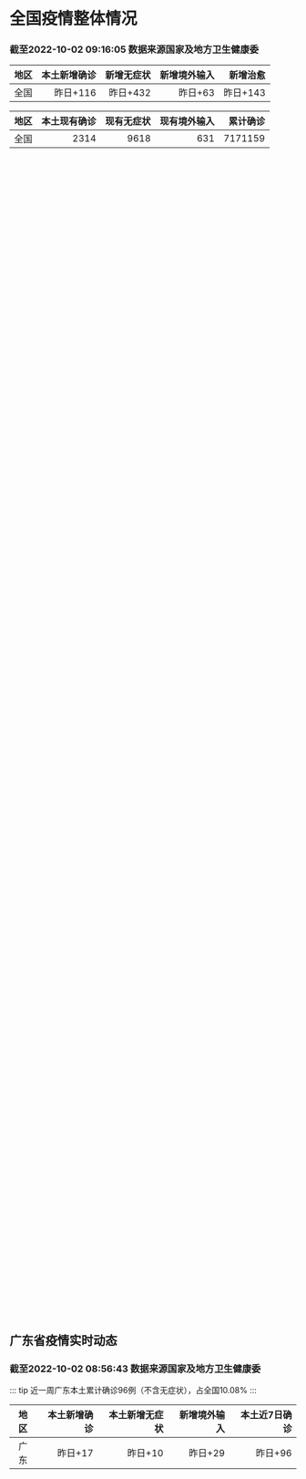 
# 全国疫情整体情况
### 截至2022-10-02 09:16:05 数据来源国家及地方卫生健康委

|地区|本土新增确诊|新增无症状|新增境外输入|新增治愈|
|:--:|---:|---:|---:|---:|
|全国|昨日+116|昨日+432|昨日+63|昨日+143|

|地区|本土现有确诊|现有无症状|现有境外输入|累计确诊|
|:--:|---:|---:|---:|---:|
|全国|2314|9618|631|7171159|

<div id="chinaDayModify" style="width:100%;height:500px;margin-bottom:10px;"></div>
<div id="chinaAddHistoryData" style="width:100%;height:500px;margin-bottom:10px;"></div>
<div id="chinaNowHistoryData" style="width:100%;height:500px;margin-bottom:10px;"></div>
<div id="chinaTotalHistoryData" style="width:100%;height:500px;margin-bottom:10px;"></div>


## 广东省疫情实时动态
### 截至2022-10-02 08:56:43 数据来源国家及地方卫生健康委

::: tip 近一周广东本土累计确诊96例（不含无症状），占全国10.08%
:::

|地区|本土新增确诊|本土新增无症状|新增境外输入|本土近7日确诊|
|:--:|---:|---:|---:|---:|
|广东|昨日+17|昨日+10|昨日+29|昨日+96|

<div id="guangdongModify" style="width:100%;height:500px;margin-bottom:10px;"></div>
<div id="guangdongTotalHistory" style="width:100%;height:500px;margin-bottom:10px;"></div>
<div id="guangzhouModifyHistory" style="width:100%;height:500px;margin-bottom:10px;"></div>


<script>
import * as echarts from 'echarts'
export default {
  mounted () {
    this.chartChDay = echarts.init(document.getElementById("chinaDayModify"), "dark")
,this.chartChAdd = echarts.init(document.getElementById("chinaAddHistoryData"), "dark")
,this.chartChNow = echarts.init(document.getElementById("chinaNowHistoryData"), "dark")
,this.chartChTotal = echarts.init(document.getElementById("chinaTotalHistoryData"), "dark")
,this.chartGdMod = echarts.init(document.getElementById("guangdongModify"), "dark")
,this.chartGdTotal = echarts.init(document.getElementById("guangdongTotalHistory"), "dark")
,this.chartGzMod = echarts.init(document.getElementById("guangzhouModifyHistory"), "dark")


    const option_gd_mod = {
      title: {
        text: '广东疫情新增趋势（人）'
      },
      tooltip: {
        trigger: 'axis'
      },
      legend: {
        data: ['本土新增确诊', '本土新增无症状', '新增境外输入']
      },
      grid: {
        left: '3%',
        right: '4%',
        bottom: '3%',
        containLabel: true
      },
      toolbox: {
        feature: {
          saveAsImage: {}
        }
      },
      xAxis: {
        type: 'category',
        boundaryGap: false,
        data: ["08.04","08.05","08.06","08.07","08.08","08.09","08.10","08.11","08.12","08.13","08.14","08.15","08.16","08.17","08.18","08.19","08.20","08.21","08.22","08.23","08.24","08.25","08.26","08.27","08.28","08.29","08.30","08.31","09.01","09.02","09.03","09.04","09.05","09.06","09.07","09.08","09.09","09.10","09.11","09.12","09.13","09.14","09.15","09.16","09.17","09.18","09.19","09.20","09.21","09.22","09.23","09.24","09.25","09.26","09.27","09.28","09.29","09.30","10.01",]
      },
      yAxis: {
        type: 'value'
      },
      series: [
        {
          name: '本土新增确诊',
          type: 'line',
          stack: 'Total',
          smooth: true,
          data: [1,11,12,37,25,39,25,22,12,14,12,9,9,6,6,8,9,9,7,17,4,4,6,13,10,24,25,40,55,65,79,63,43,42,27,36,26,15,17,7,6,5,5,3,2,1,0,3,1,2,5,6,7,12,4,18,16,22,17,]
        },
        {
          name: '本土新增无症状',
          type: 'line',
          stack: 'Total',
          smooth: true,
          data: [0,2,5,6,13,7,5,14,11,1,4,8,2,2,1,7,9,11,1,5,2,4,2,4,3,12,21,34,41,40,24,26,17,18,12,28,6,10,11,4,3,4,1,1,1,2,1,2,2,4,0,0,5,5,2,5,15,21,10,]
        },
        {
          name: '新增境外输入',
          type: 'line',
          stack: 'Total',
          smooth: true,
          data: [14,10,19,16,16,20,27,19,13,13,15,3,14,7,9,10,9,17,17,13,16,18,15,19,12,11,10,13,16,17,18,16,16,19,6,16,23,19,21,12,11,8,10,15,7,11,15,12,13,14,15,12,19,14,15,21,15,11,29,]
        }
      ]
    };

    const option_gd_total = {
      title: {
        text: '广东疫情概览（人）'
      },
      tooltip: {
        trigger: 'axis'
      },
      legend: {
        data: ['累计确诊', '累计治愈']
      },
      grid: {
        left: '3%',
        right: '4%',
        bottom: '3%',
        containLabel: true
      },
      toolbox: {
        feature: {
          saveAsImage: {}
        }
      },
      xAxis: {
        type: 'category',
        boundaryGap: false,
        data: ["08.04","08.05","08.06","08.07","08.08","08.09","08.10","08.11","08.12","08.13","08.14","08.15","08.16","08.17","08.18","08.19","08.20","08.21","08.22","08.23","08.24","08.25","08.26","08.27","08.28","08.29","08.30","08.31","09.01","09.02","09.03","09.04","09.05","09.06","09.07","09.08","09.09","09.10","09.11","09.12","09.13","09.14","09.15","09.16","09.17","09.18","09.19","09.20","09.21","09.22","09.23","09.24","09.25","09.26","09.27","09.28","09.29","09.30","10.01",]
      },
      yAxis: {
        type: 'value'
      },
      series: [
        {
          name: '累计确诊',
          type: 'line',
          stack: 'Total',
          smooth: true,
          data: [8222,8243,8275,8328,8371,8430,8482,8523,8548,8575,8602,8614,8637,8650,8665,8683,8701,8727,8751,8781,8801,8822,8844,8879,8898,8933,8968,9021,9092,9174,9271,9350,9413,9474,9507,9559,9608,9642,9680,9699,9716,9729,9744,9762,9771,9783,9798,9813,9827,9843,9863,9881,9905,9931,9950,9991,10022,10055,10101,]
        },
        {
          name: '累计治愈',
          type: 'line',
          stack: 'Total',
          smooth: true,
          data: [7948,7973,8017,8032,8054,8075,8093,8105,8119,8142,8165,8183,8207,8225,8252,8268,8289,8323,8343,8367,8399,8430,8470,8507,8529,8561,8591,8620,8641,8671,8708,8725,8744,8775,8804,8831,8855,8888,8923,8959,9011,9075,9140,9140,9140,9140,9140,9140,9140,9529,9529,9529,9529,9529,9529,9529,9529,9529,9529,]
        }
      ]
    };

    const option_gz_mod = {
      title: {
        text: '广州疫情新增趋势（人）'
      },
      tooltip: {
        trigger: 'axis'
      },
      legend: {
        data: ['本土新增确诊', '本土新增无症状']
      },
      grid: {
        left: '3%',
        right: '4%',
        bottom: '3%',
        containLabel: true
      },
      toolbox: {
        feature: {
          saveAsImage: {}
        }
      },
      xAxis: {
        type: 'category',
        boundaryGap: false,
        data: ["0804","0805","0806","0807","0808","0809","0810","0811","0812","0813","0814","0815","0816","0817","0818","0819","0820","0821","0822","0823","0824","0825","0826","0827","0828","0829","0830","0831","0901","0902","0903","0904","0905","0906","0907","0908","0909","0910","0911","0912","0913","0914","0915","0916","0917","0918","0919","0920","0921","0922","0923","0924","0925","0926","0927","0928","0929","0930","1001",]
      },
      yAxis: {
        type: 'value'
      },
      series: [
        {
          name: '本土新增确诊',
          type: 'line',
          stack: 'Total',
          smooth: true,
          data: [0,0,1,4,1,2,0,1,0,0,1,1,3,0,2,0,0,2,0,2,0,0,0,1,1,0,5,5,3,7,4,8,5,6,3,2,0,0,0,0,0,0,0,0,1,0,0,0,0,1,4,5,2,2,0,1,1,2,0,]
        },
        {
          name: '本土新增无症状',
          type: 'line',
          stack: 'Total',
          smooth: true,
          data: [0,0,0,1,0,0,1,0,0,0,0,0,0,1,0,0,0,2,0,0,0,0,0,1,1,0,0,4,2,3,0,1,3,1,1,0,0,0,0,0,0,0,0,1,0,1,0,1,2,4,0,0,0,1,1,0,2,0,0,]
        }
      ]
    };

    const option_ch_day  = {
      series: [
        {
          type: 'treemap',
          data: [
            {
              name: '本土新增确诊昨日+116',
              value: 116,
            },
            {
              name: '新增无症状昨日+432',
              value: 432,
            },
            {
              name: '新增境外输入昨日+63',
              value: 63,
            },
            {
              name: '新增治愈昨日+143',
              value: 143,
            },
          ]
        }
      ]
    };

    const option_ch_add = {
      title: {
        text: '新增疫情整体走势'
      },
      tooltip: {
        trigger: 'axis'
      },
      legend: {
        data: ['本土确诊', '无症状感染', '新增境外输入']
      },
      grid: {
        left: '3%',
        right: '4%',
        bottom: '3%',
        containLabel: true
      },
      toolbox: {
        feature: {
          saveAsImage: {}
        }
      },
      xAxis: {
        type: 'category',
        boundaryGap: false,
        data: ["08.02","08.03","08.04","08.05","08.06","08.07","08.08","08.09","08.10","08.11","08.12","08.13","08.14","08.15","08.16","08.17","08.18","08.19","08.20","08.21","08.22","08.23","08.24","08.25","08.26","08.27","08.28","08.29","08.30","08.31","09.01","09.02","09.03","09.04","09.05","09.06","09.07","09.08","09.09","09.10","09.11","09.12","09.13","09.14","09.15","09.16","09.17","09.18","09.19","09.20","09.21","09.22","09.23","09.24","09.25","09.26","09.27","09.28","09.29","09.30","10.01",]
      },
      yAxis: {
        type: 'value'
      },
      series: [
        {
          name: '本土确诊',
          type: 'line',
          stack: 'Total',
          smooth: true,
          data: [38,53,162,310,337,324,350,380,614,648,646,623,692,530,566,614,559,578,553,360,308,380,345,262,250,259,301,349,349,307,318,440,314,303,264,323,241,259,239,179,164,188,196,126,102,76,106,92,104,123,114,121,129,159,235,173,119,106,97,106,116,]
        },
        {
          name: '无症状感染',
          type: 'line',
          stack: 'Total',
          smooth: true,
          data: [251,241,248,275,399,483,478,572,1379,1203,1359,1844,1620,1838,2322,2810,2119,1591,1628,1464,1440,1261,1289,1239,1106,1035,1255,1368,1326,1596,1567,1379,1359,1249,1235,1247,1093,1033,994,959,785,727,762,823,746,505,930,715,525,485,512,627,624,601,597,636,625,526,625,549,432,]
        },
        {
          name: '新增境外输入',
          type: 'line',
          stack: 'Total',
          smooth: true,
          data: [63,58,60,51,53,56,49,64,86,56,58,61,78,61,71,68,44,61,49,67,74,33,45,50,50,48,51,33,43,61,55,62,70,46,46,57,39,42,51,55,62,54,41,41,59,64,48,55,48,43,51,54,59,58,60,72,75,64,59,66,63,]
        }
      ]
    };

    const option_ch_now = {
      title: {
        text: '现有疫情整体走势'
      },
      tooltip: {
        trigger: 'axis'
      },
      legend: {
        data: ['本土确诊', '无症状感染', '新增境外输入']
      },
      grid: {
        left: '3%',
        right: '4%',
        bottom: '3%',
        containLabel: true
      },
      toolbox: {
        feature: {
          saveAsImage: {}
        }
      },
      xAxis: {
        type: 'category',
        boundaryGap: false,
        data: ["08.02","08.03","08.04","08.05","08.06","08.07","08.08","08.09","08.10","08.11","08.12","08.13","08.14","08.15","08.16","08.17","08.18","08.19","08.20","08.21","08.22","08.23","08.24","08.25","08.26","08.27","08.28","08.29","08.30","08.31","09.01","09.02","09.03","09.04","09.05","09.06","09.07","09.08","09.09","09.10","09.11","09.12","09.13","09.14","09.15","09.16","09.17","09.18","09.19","09.20","09.21","09.22","09.23","09.24","09.25","09.26","09.27","09.28","09.29","09.30","10.01",]
      },
      yAxis: {
        type: 'value'
      },
      series: [
        {
          name: '本土确诊',
          type: 'line',
          stack: 'Total',
          smooth: true,
          data: [997,960,1012,1173,1412,1662,1965,2289,2838,3426,4020,4580,5196,5667,6140,6696,7061,7550,7749,7884,7679,7426,7132,7027,6660,6364,6101,5973,5834,5779,5658,5756,5636,5668,5670,5709,5713,5666,5575,5403,5083,4851,4714,4334,3681,3502,3293,3070,2881,2726,2606,2494,2477,2947,2404,2381,2378,2365,2359,2301,2314,]
        },
        {
          name: '无症状感染',
          type: 'line',
          stack: 'Total',
          smooth: true,
          data: [570,588,611,599,597,608,596,607,633,636,648,652,677,680,704,716,699,693,700,699,712,660,632,621,597,568,547,510,501,519,530,551,562,559,557,571,548,560,560,567,568,566,563,550,565,586,572,576,577,571,577,564,563,552,558,585,613,632,610,608,631,]
        },
        {
          name: '新增境外输入',
          type: 'line',
          stack: 'Total',
          smooth: true,
          data: [5615,5268,4972,4591,4396,4413,4468,4763,5571,6374,7355,9003,10303,11867,13876,16430,18156,19300,20038,20791,21414,21435,21470,21752,21618,21301,21326,21729,22052,22906,23471,23260,23287,23491,23860,24163,24009,23400,22660,22555,21919,21298,20832,20206,18729,18148,17756,17213,16241,14762,14010,13518,11627,11277,10573,10414,10373,10105,9829,9770,9618,]
        }
      ]
    };

    const option_ch_total = {
      title: {
        text: '累计疫情整体走势'
      },
      tooltip: {
        trigger: 'axis'
      },
      legend: {
        data: ['确诊(含港澳台)', '死亡(含港澳台)']
      },
      grid: {
        left: '3%',
        right: '4%',
        bottom: '3%',
        containLabel: true
      },
      toolbox: {
        feature: {
          saveAsImage: {}
        }
      },
      xAxis: {
        type: 'category',
        boundaryGap: false,
        data: ["08.02","08.03","08.04","08.05","08.06","08.07","08.08","08.09","08.10","08.11","08.12","08.13","08.14","08.15","08.16","08.17","08.18","08.19","08.20","08.21","08.22","08.23","08.24","08.25","08.26","08.27","08.28","08.29","08.30","08.31","09.01","09.02","09.03","09.04","09.05","09.06","09.07","09.08","09.09","09.10","09.11","09.12","09.13","09.14","09.15","09.16","09.17","09.18","09.19","09.20","09.21","09.22","09.23","09.24","09.25","09.26","09.27","09.28","09.29","09.30","10.01",]
      },
      yAxis: {
        type: 'value'
      },
      series: [
        {
          name: '确诊(含港澳台)',
          type: 'line',
          stack: 'Total',
          smooth: true,
          data: [5216119,5240799,5264782,5287626,5308583,5331691,5348157,5372961,5398259,5422523,5445908,5468619,5491267,5508415,5532984,5559514,5584597,5609324,5633111,5656972,5675269,5703179,5733500,5762559,5790726,5817871,5846327,5868458,5901615,5938060,5974028,6009747,6044288,6080405,6106096,6144277,6187141,6223835,6259551,6296680,6330038,6356783,6404975,6455788,6502479,6545234,6585920,6626392,6655661,6701113,6748819,6792066,6833790,6872895,6912675,6942179,6988610,7037863,7083359,7127469,7171159,]
        },
        {
          name: '死亡(含港澳台)',
          type: 'line',
          stack: 'Total',
          smooth: true,
          data: [23746,23782,23841,23899,23954,24001,24034,24055,24084,24129,24164,24207,24232,24258,24285,24322,24361,24401,24442,24471,24499,24525,24557,24603,24655,24699,24740,24766,24806,24836,24883,24927,24976,25019,25058,25088,25130,25171,25237,25275,25315,25354,25381,25428,25491,25553,25603,25671,25712,25744,25792,25868,26074,26132,26176,26244,26278,26330,26388,26446,26500,]
        }
      ]
    };

    this.chartGdMod.setOption(option_gd_mod);
    this.chartGdTotal.setOption(option_gd_total);
    this.chartGzMod.setOption(option_gz_mod);
    this.chartChDay.setOption(option_ch_day);
    this.chartChAdd.setOption(option_ch_add);
    this.chartChNow.setOption(option_ch_now);
    this.chartChTotal.setOption(option_ch_total);

    window.onresize = () => {
      this.chartGdMod.resize()
      this.chartGdTotal.resize()
      this.chartGzMod.resize()
      this.chartChDay.resize()
      this.chartChAdd.resize()
      this.chartChNow.resize()
      this.chartChTotal.resize()
    }
  }
}
</script>

## 广东省各地区疫情情况

::: danger 123个中高风险地区
:::

|地区|本土新增确诊|本土新增无症状|本土近7日确诊|中高风险地区|
|:--:|---:|---:|---:|---:|
|深圳|+16|+8|+75|+115|
|江门|+1|0|+4|0|
|珠海|0|+2|0|0|
|广州|0|0|+8|0|
|惠州|0|0|+5|+8|
|湛江|0|0|+3|0|
|韶关|0|0|+1|0|
|揭阳|0|0|0|0|
|东莞|0|0|0|0|
|清远|0|0|0|0|
|河源|0|0|0|0|
|阳江|0|0|0|0|
|茂名|0|0|0|0|
|佛山|0|0|0|0|
|汕尾|0|0|0|0|
|肇庆|0|0|0|0|
|云浮|0|0|0|0|
|汕头|0|0|0|0|
|梅州|0|0|0|0|
|潮州|0|0|0|0|
|中山|0|0|0|0|


## 广东疫情热点动态

  
### 10-02 09:48
::: tip 10月1日，深圳新增16例确诊病例和8例无症状感染者
10月1日0-24时，深圳新增24例阳性病例，16例诊断为新冠肺炎确诊病例，8例诊断为新冠病毒无症状感染者。其中，在集中隔离观察人员中发现13例，在居家隔离医学观察人员中发现7例，在非闭环管理的重点人...

信息来源：南方都市报

[阅读全文](https://h5.baike.qq.com/mobile/landing.html?docid=20221002A01LM300&isNews=1&adtag=wxjk.yqssc.yqdt)
:::

### 10-02 09:10
::: tip 1日深圳新增16例确诊病例、8例无症状感染者
文/羊城晚报全媒体记者 郑明达10月2日，记者从深圳市卫健委获悉，10月1日0-24时，深圳新增24例阳性病例，16例诊断为新冠肺炎确诊病例，8例诊断为新冠病毒无症状感染者。其中，在集中隔离观察人员中...

信息来源：羊城派

[阅读全文](https://h5.baike.qq.com/mobile/landing.html?docid=20221002A01BVH00&isNews=1&adtag=wxjk.yqssc.yqdt)
:::

### 10-02 09:08
::: tip 这些区域调整为高风险区！深圳4区发布7则通告

昨晚（1日）至今早（2日）

福田区、罗湖区、龙华区、大鹏新区

相继发布通告

多个区域调整为高风险区

一起关注详细消息...

深圳大事件

[阅读全文](https://mp.weixin.qq.com/s?__biz=MzA4NTczOTMzMQ==&mid=2651386723&idx=3&sn=e1df15285f4c07432089a21f46b9a0a1&chksm=842f014fb3588859653dfda571f89273fffc0385ce3ebbf18f57a0fddfcc6e9fab853d0a99f8&mpshare=1&scene=1&srcid=1002VVdH79MjivzFAJstIJbU&sharer_sharetime=1664674919443&sharer_shareid=cf6417681f1ab593d86f6816cedb531b&version=4.0.16.6007&platform=win#rd)
:::

### 10-02 09:08
::: tip 今天0时起实施！福田最新通告，涉这些区域
今天（2日）04：42

深圳市福田区新型冠状病毒肺炎

疫情防控指挥部发布通告

2日0时至4日24时

福保街道益田村部分区域

每日开展一次核酸检测

实行“定格管理、足不出格、错峰取物”...

深圳大事件

[阅读全文](https://mp.weixin.qq.com/s?__biz=MzA4NTczOTMzMQ==&mid=2651386723&idx=2&sn=2ff080a92450d0db967bd58ef106e3c8&chksm=842f014fb3588859176a208c81761f570ba585c600f10944627a036eaaf396eeb64df80c3fd4&mpshare=1&scene=1&srcid=1002Nm5OWInR5FZxfGEjsSRV&sharer_sharetime=1664674910550&sharer_shareid=cf6417681f1ab593d86f6816cedb531b&version=4.0.16.6007&platform=win#rd)
:::

### 10-02 08:52
::: tip 广东昨日新增本土确诊病例17例 新增本土无症状感染者10例
证券时报网讯，据广东卫健委，10月1日0-24时，全省新增本土确诊病例17例（深圳16例，江门1例）；新增本土无症状感染者10例（深圳8例，珠海2例）。全省新增境外输入确诊病例25例（广州13例，深圳...

信息来源：证券时报

[阅读全文](https://h5.baike.qq.com/mobile/landing.html?docid=20221002A016RP00&isNews=1&adtag=wxjk.yqssc.yqdt)
:::

### 10-02 08:31
::: tip 深圳福田：在福保街道益田村部分区域开展三轮核酸检测
文/羊城晚报全媒体记者 郑明达10月2日，深圳市福田区新型冠状病毒肺炎疫情防控指挥部发布关于在福保街道益田村部分区域开展三轮核酸检测的通告。通告称，为应对当前疫情防控形势，严控疫情传播风险，更好保障居...

信息来源：羊城派

[阅读全文](https://h5.baike.qq.com/mobile/landing.html?docid=20221002A0120M00&isNews=1&adtag=wxjk.yqssc.yqdt)
:::

### 10-02 08:00
::: tip 广东东莞东城：请到过这些场所的市民，立即报备和核酸检测
10月1日晚上，东城发现一例外省来莞人员新冠肺炎初筛异常个案请到过以下场所的市民立即向所在社区报备并前往就近的核酸检测采样点进行核酸检测一、请在以下提及的时间段到过相关重点区域和场所的人员，立即向所在...

信息来源：成都商报红星新闻

[阅读全文](https://h5.baike.qq.com/mobile/landing.html?docid=20221002A00VE100&isNews=1&adtag=wxjk.yqssc.yqdt)
:::

### 10-02 07:25
::: tip 深圳福田、罗湖多地调整疫情防控风险区
深圳市福田区新型冠状病毒肺炎疫情防控指挥部通告（第457号）根据当前我区疫情防控工作需要，按照国务院应对新型冠状病毒肺炎疫情联防联控机制综合组《新型冠状病毒肺炎疫情防控方案（第九版）》相关规定，经专家...

信息来源：北京日报客户端

[阅读全文](https://h5.baike.qq.com/mobile/landing.html?docid=20221002A00QKF00&isNews=1&adtag=wxjk.yqssc.yqdt)
:::

### 10-02 08:40
::: tip 2022年10月2日广东省新冠肺炎疫情情况
                                                        　　10月1日0-24时，全省新增本土确诊病例17例（深圳16例，江门1例）；新增本土无...

信息来源：广东省卫生健康委员会

[阅读全文](https://h5.baike.qq.com/mobile/landing.html?docid=WJW202210021U3IGO8D&isNews=1&adtag=wxjk.yqssc.yqdt)
:::

### 10-01 23:43
::: tip 民兵黄广坚：缺席妹妹婚礼也要坚守防疫一线
黄广坚是深圳市龙岗区坪地街道民兵应急分队基层民兵，任班长职务。自从新冠疫情爆发以来，他所表现出的勇毅和果敢，深得上级组织和部门的肯定，并多次获表扬和奖励。尤其值得一提的是，三年来，他一直战斗在抗疫现场...

信息来源：羊城派

[阅读全文](https://h5.baike.qq.com/mobile/landing.html?docid=20221001A08KI100&isNews=1&adtag=wxjk.yqssc.yqdt)
:::


